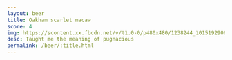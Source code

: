 ```yaml
---
layout: beer
title: Oakham scarlet macaw
score: 4
img: https://scontent.xx.fbcdn.net/v/t1.0-0/p480x480/1238244_10151929068473745_105586790_n.jpg?oh=2344da7e2745a2c11de921ff9d9bfe30&oe=58C17C4E
desc: Taught me the meaning of pugnacious
permalink: /beer/:title.html
---
```


